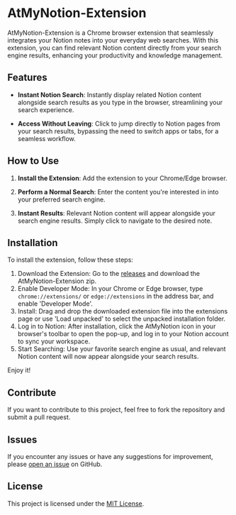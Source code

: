 # AtMyNotion-Extension

AtMyNotion-Extension is a Chrome browser extension that seamlessly integrates your Notion notes into your everyday web searches. With this extension, you can find relevant Notion content directly from your search engine results, enhancing your productivity and knowledge management.

## Features

- **Instant Notion Search**: Instantly display related Notion content alongside search results as you type in the browser, streamlining your search experience.

- **Access Without Leaving**: Click to jump directly to Notion pages from your search results, bypassing the need to switch apps or tabs, for a seamless workflow.

## How to Use

1. **Install the Extension**: Add the extension to your Chrome/Edge browser.

2. **Perform a Normal Search**: Enter the content you're interested in into your preferred search engine.

3. **Instant Results**: Relevant Notion content will appear alongside your search engine results. Simply click to navigate to the desired note.


## Installation

To install the extension, follow these steps:
1. Download the Extension: Go to the [releases](https://github.com/sshallow/AtMyNotion-Extension/releases/tag/v0.0.1) and download the AtMyNotion-Extension zip.
2. Enable Developer Mode: In your Chrome or Edge browser, type `chrome://extensions/` or `edge://extensions`  in the address bar, and enable 'Developer Mode'.
3. Install: Drag and drop the downloaded extension file into the extensions page or use 'Load unpacked' to select the unpacked installation folder.
4. Log in to Notion: After installation, click the AtMyNotion icon in your browser's toolbar to open the pop-up, and log in to your Notion account to sync your workspace.
5. Start Searching: Use your favorite search engine as usual, and relevant Notion content will now appear alongside your search results.

Enjoy it!

## Contribute

If you want to contribute to this project, feel free to fork the repository and submit a pull request.

## Issues

If you encounter any issues or have any suggestions for improvement, please [open an issue](link_here) on GitHub.

## License

This project is licensed under the [MIT License](LICENSE).
